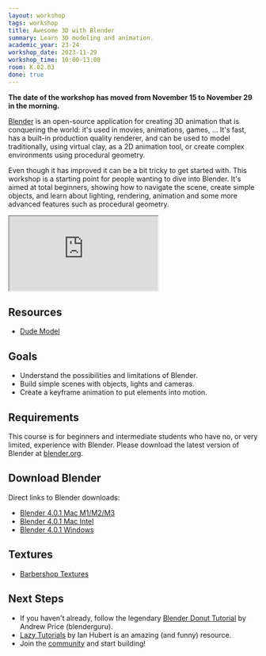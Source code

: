 ```yaml
---
layout: workshop
tags: workshop
title: Awesome 3D with Blender
summary: Learn 3D modeling and animation.
academic_year: 23-24
workshop_date: 2023-11-29
workshop_time: 10:00-13:00
room: K.02.03
done: true
---
```


**The date of the workshop has moved from November 15 to November 29 in the morning.**

[Blender](https://www.blender.org/) is an open-source application for creating 3D animation that is conquering the world: it's used in movies, animations, games, ... It's fast, has a built-in production quality renderer, and can be used to model traditionally, using virtual clay, as a 2D animation tool, or create complex environments using procedural geometry.

Even though it has improved it can be a bit tricky to get started with. This workshop is a starting point for people wanting to dive into Blender. It's aimed at total beginners, showing how to navigate the scene, create simple objects, and learn about lighting, rendering, animation and some more advanced features such as procedural geometry.

<div class="embed-responsive embed-responsive-16by9">
  <iframe class="embed-responsive-item" src="https://www.youtube.com/embed/QRqY_20ti9A"></iframe>
</div>

## Resources

- [Dude Model](https://enigmeta.s3.amazonaws.com/code-space/21-22-blender-workshop/male_standing.blend)

## Goals

- Understand the possibilities and limitations of Blender.
- Build simple scenes with objects, lights and cameras.
- Create a keyframe animation to put elements into motion.

## Requirements

This course is for beginners and intermediate students who have no, or very limited, experience with Blender. Please download the latest version of Blender at [blender.org](https://www.blender.org/).

## Download Blender

Direct links to Blender downloads:

- [Blender 4.0.1 Mac M1/M2/M3](https://codespacehelp.s3.amazonaws.com/workshops/23-24-blender-geometry-nodes/blender-4.0.1-macos-arm64.dmg)
- [Blender 4.0.1 Mac Intel](https://codespacehelp.s3.amazonaws.com/workshops/23-24-blender-geometry-nodes/blender-4.0.1-macos-x64.dmg)
- [Blender 4.0.1 Windows](https://codespacehelp.s3.amazonaws.com/workshops/23-24-blender-geometry-nodes/blender-4.0.1-windows-x64.msi)

## Textures

- [Barbershop Textures](https://codespacehelp.s3.amazonaws.com/workshops/23-24-blender-intro/barbershop-textures.zip)

## Next Steps

- If you haven't already, follow the legendary [Blender Donut Tutorial](https://www.youtube.com/watch?v=nIoXOplUvAw) by Andrew Price (blenderguru).
- [Lazy Tutorials](https://www.youtube.com/watch?v=U1f6NDCttUY&list=PL4Dq5VyfewIxxjzS34k2NES_PuDUIjRcY) by Ian Hubert is an amazing (and funny) resource.
- Join the [community](https://www.blender.org/community/) and start building!
